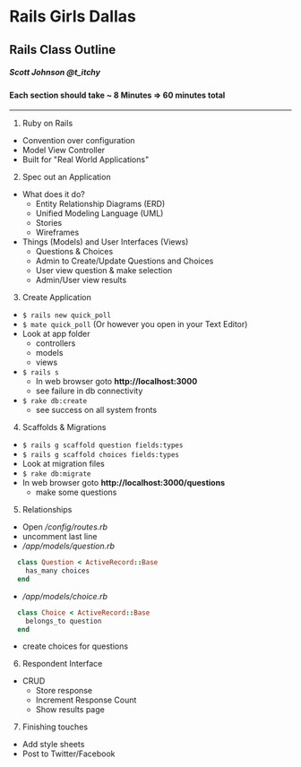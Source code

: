 # Rails Girls Dallas
## Rails Class Outline
##### Scott Johnson @t_itchy
#### Each section should take ~ 8 Minutes => 60 minutes total
___
1. Ruby on Rails
  * Convention over configuration
  * Model View Controller
  * Built for "Real World Applications"
2. Spec out an Application
  * What does it do?
      * Entity Relationship Diagrams (ERD)
      * Unified Modeling Language (UML) 
      * Stories
      * Wireframes
  * Things (Models) and User Interfaces (Views)
      * Questions & Choices
      * Admin to Create/Update Questions and Choices
      * User view question & make selection
      * Admin/User view results
3. Create Application
  * `$ rails new quick_poll`
  * `$ mate quick_poll` (Or however you open in your Text Editor)
  * Look at app folder 
      * controllers
      * models
      * views
  * `$ rails s`
      * In web browser goto **http://localhost:3000**
      * see failure in db connectivity
  * `$ rake db:create`
      * see success on all system fronts 
4. Scaffolds & Migrations
  * `$ rails g scaffold question fields:types`
  * `$ rails g scaffold choices fields:types`
  * Look at migration files
  * `$ rake db:migrate`
  * In web browser goto **http://localhost:3000/questions**
      * make some questions
5. Relationships
  * Open */config/routes.rb*
  * uncomment last line
  * */app/models/question.rb*


```ruby
  class Question < ActiveRecord::Base  
    has_many choices
  end
```
  * */app/models/choice.rb*

```ruby
  class Choice < ActiveRecord::Base   
    belongs_to question    
  end
```  
  
  * create choices for questions
6. Respondent Interface
  * CRUD
      * Store response
      * Increment Response Count
      * Show results page
7. Finishing touches
  * Add style sheets
  * Post to Twitter/Facebook